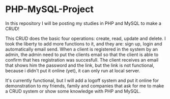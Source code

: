 # PHP-MySQL-Project
In this repository I will be posting my studies in PHP and MySQL to make a CRUD!

This CRUD does the basic four operations: create, read, update and delete. I took the liberty to add more functions to it, and they are: sign up, login and automatically email send. When a client is registered in the system by an admin, the admin need to put the clients email so that the client is able to confirm that hes registration was succesfull. The client receives an email that shows him the password and the link, but the link is not functional, because i didn't put it online (yet), it can only run at local server.

It's currently functional, but I will add a logoff system and put it online for demonstration to my friends, family and companies that ask for me to make a CRUD system or show some knowledge with PHP and MySQL.
